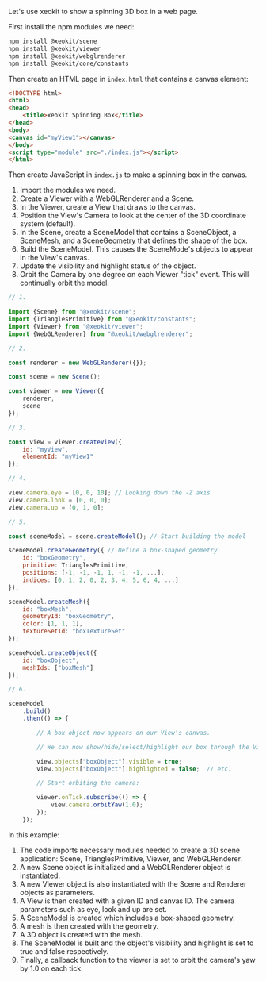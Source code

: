 

Let's use xeokit to show a spinning 3D box in a web page.

First install the npm modules we need:

````bash
npm install @xeokit/scene
npm install @xeokit/viewer
npm install @xeokit/webglrenderer
npm install @xeokit/core/constants
````

Then create an HTML page in `index.html` that contains a canvas element:

````html
<!DOCTYPE html>
<html>
<head>
    <title>xeokit Spinning Box</title>
</head>
<body>
<canvas id="myView1"></canvas>
</body>
<script type="module" src="./index.js"></script>
</html>
````

Then create JavaScript in `index.js` to make a spinning box in the canvas. 

1. Import the modules we need.
2. Create a Viewer with a WebGLRenderer and a Scene.
3. In the Viewer, create a View that draws to the canvas.
4. Position the View's Camera to look at the center of the 3D coordinate system (default).
5. In the Scene, create a SceneModel that contains a SceneObject, a SceneMesh, and a SceneGeometry that defines the shape of the box.
6. Build the SceneModel. This causes the SceneMode's objects to appear in the View's canvas.
7. Update the visibility and highlight status of the object.
8. Orbit the Camera by one degree on each Viewer "tick" event. This will continually orbit the model.

````javascript
// 1.

import {Scene} from "@xeokit/scene";
import {TrianglesPrimitive} from "@xeokit/constants";
import {Viewer} from "@xeokit/viewer";
import {WebGLRenderer} from "@xeokit/webglrenderer";

// 2.

const renderer = new WebGLRenderer({});

const scene = new Scene();

const viewer = new Viewer({
    renderer,
    scene
});

// 3.

const view = viewer.createView({
    id: "myView",
    elementId: "myView1"
});

// 4.

view.camera.eye = [0, 0, 10]; // Looking down the -Z axis
view.camera.look = [0, 0, 0];
view.camera.up = [0, 1, 0];

// 5.

const sceneModel = scene.createModel(); // Start building the model

sceneModel.createGeometry({ // Define a box-shaped geometry
    id: "boxGeometry",
    primitive: TrianglesPrimitive,
    positions: [-1, -1, -1, 1, -1, -1, ...],
    indices: [0, 1, 2, 0, 2, 3, 4, 5, 6, 4, ...]
});

sceneModel.createMesh({
    id: "boxMesh",
    geometryId: "boxGeometry",
    color: [1, 1, 1],
    textureSetId: "boxTextureSet"
});

sceneModel.createObject({
    id: "boxObject",
    meshIds: ["boxMesh"]
});

// 6.

sceneModel
    .build()
    .then(() => {

        // A box object now appears on our View's canvas.

        // We can now show/hide/select/highlight our box through the View:

        view.objects["boxObject"].visible = true;
        view.objects["boxObject"].highlighted = false;  // etc.

        // Start orbiting the camera:

        viewer.onTick.subscribe(() => {
            view.camera.orbitYaw(1.0);
        });
    });
````

In this example:

1. The code imports necessary modules needed to create a 3D scene application: Scene, TrianglesPrimitive, Viewer, and
   WebGLRenderer.
2. A new Scene object is initialized and a WebGLRenderer object is instantiated.
3. A new Viewer object is also instantiated with the Scene and Renderer objects as parameters.
4. A View is then created with a given ID and canvas ID. The camera parameters such as eye, look and up are set.
5. A SceneModel is created which includes a box-shaped geometry.
6. A mesh is then created with the geometry.
7. A 3D object is created with the mesh.
8. The SceneModel is built and the object's visibility and highlight is set to true and false respectively.
9. Finally, a callback function to the viewer is set to orbit the camera's yaw by 1.0 on each tick.
